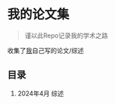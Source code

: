 # 我的论文集

> 谨以此Repo记录我的学术之路

收集了[我](https://orcid.org/0009-0005-6599-5461)自己写的论文/综述

## 目录

1. 2024年4月 综述
